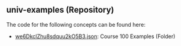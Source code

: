 ## univ\-examples \(Repository\)

The code for the following concepts can be found here: 

- [we6DkclZhu8sdquu2kO5B3.json](we6DkclZhu8sdquu2kO5B3.json): Course 100 Examples \(Folder\)
